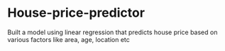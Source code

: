 # House-price-predictor
Built a model using linear regression that predicts house price based on various factors like area, age, location etc

